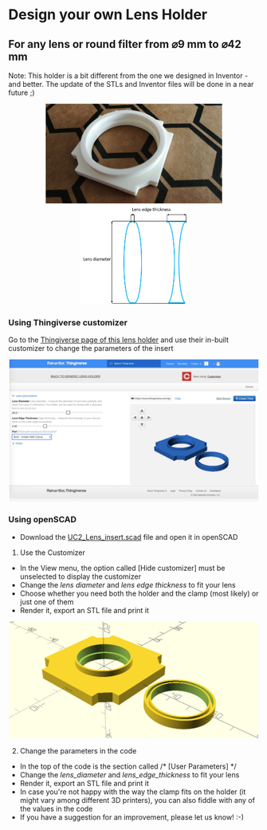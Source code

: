 # Design your own Lens Holder  
## For any lens or round filter from ⌀9 mm to ⌀42 mm
Note: This holder is a bit different from the one we designed in Inventor - and better. The update of the STLs and Inventor files will be done in a near future ;)
<p align=center>
<img src="../IMAGES/UC2_lens_holder_made.PNG" height=200>
<img src="../IMAGES/UC2_lens_measurements.PNG" height=200>
</p>

### Using Thingiverse customizer
Go to the [Thingiverse page of this lens holder](https://www.thingiverse.com/thing:4377691) and use their in-built customizer to change the parameters of the insert
<p align=center>
<img src="../IMAGES/UC2_lens_holder_customizer.jpeg" width=500>
</p>

### Using openSCAD
* Download the [UC2_Lens_insert.scad](UC2_Lens_insert.scad) file and open it in openSCAD
1. Use the Customizer
  * In the View menu, the option called [Hide customizer] must be unselected to display the customizer
  * Change the _lens diameter_ and _lens edge thickness_ to fit your lens
  * Choose whether you need both the holder and the clamp (most likely) or just one of them
  * Render it, export an STL file and print it
  <p align=center>
  <img src="../IMAGES/UC2_lens_holder.PNG" width=500>
  </p>


2. Change the parameters in the code
  * In the top of the code is the section called /* [User Parameters] */
  * Change the _lens_diameter_ and _lens_edge_thickness_ to fit your lens
  * Render it, export an STL file and print it
  * In case you're not happy with the way the clamp fits on the holder (it might vary among different 3D printers), you can also fiddle with any of the values in the code
  * If you have a suggestion for an improvement, please let us know! :-)

